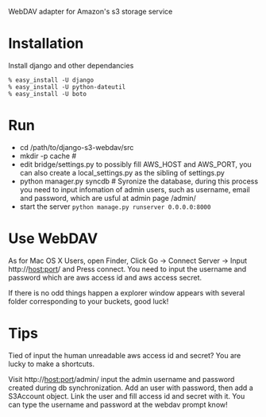 WebDAV adapter for Amazon's s3 storage service

Installation
============

Install django and other dependancies

```!bash
% easy_install -U django
% easy_install -U python-dateutil
% easy_install -U boto
```

Run
===========

* cd /path/to/django-s3-webdav/src
* mkdir -p cache  #
* edit bridge/settings.py to possibly fill AWS_HOST and AWS_PORT, you can also create a local_settings.py as the sibling of settings.py
* python manager.py syncdb  # Syronize the database, during this process you need to input infomation of admin users, such as username, email and password, which are usful at admin page /admin/
* start the server ```python manage.py runserver 0.0.0.0:8000```

Use WebDAV
===========

As for Mac OS X Users, open Finder, Click Go -> Connect Server ->
Input http://<host:port>/ and Press connect. You need to input the username and password which are aws access id and aws access secret.

If there is no odd things happen a explorer window appears with several folder corresponding to your buckets, good luck!

Tips
===========

Tied of input the human unreadable aws access id and secret? You are lucky to make a shortcuts. 

Visit http://<host:port>/admin/ input the admin username and password created during db synchronization. Add an user with password, then add a S3Account object. Link the user and fill access id and secret with it. You can type the username and password at the webdav prompt know!

